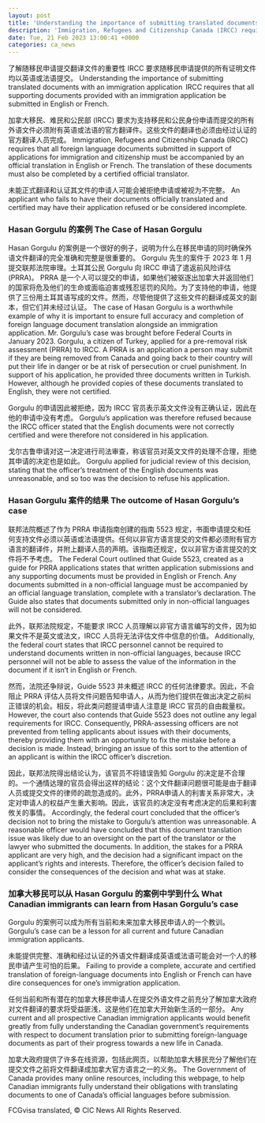 ```yaml
---
layout: post
title: 'Understanding the importance of submitting translated documents with an immigration application'
description: 'Immigration, Refugees and Citizenship Canada (IRCC) requires that all foreign language documents submitted in support of applications for immigration and citizenship must be accompanied by an official translation in English or French. The translation of these documents must also be completed by a certified official translator. Discover if You Are Eligible for Canadian Immigration An […]'
date: Tue, 21 Feb 2023 13:00:41 +0000
categories: ca_news
---
```


了解随移民申请提交翻译文件的重要性 IRCC 要求随移民申请提供的所有证明文件均以英语或法语提交。	Understanding the importance of submitting translated documents with an immigration application  IRCC requires that all supporting documents provided with an immigration application be submitted in English or French.
	
加拿大移民、难民和公民部 (IRCC) 要求为支持移民和公民身份申请而提交的所有外语文件必须附有英语或法语的官方翻译件。这些文件的翻译也必须由经过认证的官方翻译人员完成。	Immigration, Refugees and Citizenship Canada (IRCC) requires that all foreign language documents submitted in support of applications for immigration and citizenship must be accompanied by an official translation in English or French. The translation of these documents must also be completed by a certified official translator.
	
未能正式翻译和认证其文件的申请人可能会被拒绝申请或被视为不完整。	An applicant who fails to have their documents officially translated and certified may have their application refused or be considered incomplete.
	
### Hasan Gorgulu 的案例	The Case of Hasan Gorgulu
	
Hasan Gorgulu 的案例是一个很好的例子，说明为什么在移民申请的同时确保外语文件翻译的完全准确和完整是很重要的。 Gorgulu 先生的案件于 2023 年 1 月提交联邦法院审理。土耳其公民 Gorgulu 向 IRCC 申请了遣返前风险评估 (PRRA)。 PRRA 是一个人可以提交的申请，如果他们被驱逐出加拿大并返回他们的国家将危及他们的生命或面临迫害或残忍惩罚的风险。为了支持他的申请，他提供了三份用土耳其语写成的文件。然而，尽管他提供了这些文件的翻译成英文的副本，但它们并未经过认证。	The case of Hasan Gorgulu is a worthwhile example of why it is important to ensure full accuracy and completion of foreign language document translation alongside an immigration application. Mr. Gorgulu’s case was brought before Federal Courts in January 2023. Gorgulu, a citizen of Turkey, applied for a pre-removal risk assessment (PRRA) to IRCC. A PRRA is an application a person may submit if they are being removed from Canada and going back to their country will put their life in danger or be at risk of persecution or cruel punishment. In support of his application, he provided three documents written in Turkish. However, although he provided copies of these documents translated to English, they were not certified.
	
Gorgulu 的申请因此被拒绝，因为 IRCC 官员表示英文文件没有正确认证，因此在他的申请中没有考虑。	Gorgulu’s application was therefore refused because the IRCC officer stated that the English documents were not correctly certified and were therefore not considered in his application.
	
戈尔古鲁申请对这一决定进行司法审查，称该官员对英文文件的处理不合理，拒绝其申请的决定也是如此。	Gorgulu applied for judicial review of this decision, stating that the officer’s treatment of the English documents was unreasonable, and so too was the decision to refuse his application.
	
### Hasan Gorgulu 案件的结果	The outcome of Hasan Gorgulu’s case
	
联邦法院概述了作为 PRRA 申请指南创建的指南 5523 规定，书面申请提交和任何支持文件必须以英语或法语提供。任何以非官方语言提交的文件都必须附有官方语言的翻译件，并附上翻译人员的声明。该指南还规定，仅以非官方语言提交的文件将不予考虑。	The Federal Court outlined that Guide 5523, created as a guide for PRRA applications states that written application submissions and any supporting documents must be provided in English or French. Any documents submitted in a non-official language must be accompanied by an official language translation, complete with a translator’s declaration. The Guide also states that documents submitted only in non-official languages will not be considered.
	
此外，联邦法院规定，不能要求 IRCC 人员理解以非官方语言编写的文件，因为如果文件不是英文或法文，IRCC 人员将无法评估文件中信息的价值。	Additionally, the federal court states that IRCC personnel cannot be required to understand documents written in non-official languages, because IRCC personnel will not be able to assess the value of the information in the document if it isn’t in English or French.
	
然而，法院还争辩说，Guide 5523 并未概述 IRCC 的任何法律要求。因此，不会阻止 PRRA 评估人员将文件问题告知申请人，从而为他们提供在做出决定之前纠正错误的机会。相反，将此类问题提请申请人注意是 IRCC 官员的自由裁量权。	However, the court also contends that Guide 5523 does not outline any legal requirements for IRCC. Consequently, PRRA-assessing officers are not prevented from telling applicants about issues with their documents, thereby providing them with an opportunity to fix the mistake before a decision is made. Instead, bringing an issue of this sort to the attention of an applicant is within the IRCC officer’s discretion.
	
因此，联邦法院得出结论认为，该官员不将错误告知 Gorgulu 的决定是不合理的。一个通情达理的官员会得出这样的结论：这个文件翻译问题很可能是由于翻译人员或提交文件的律师的疏忽造成的。此外，PRRA申请人的利害关系非常大，决定对申请人的权益产生重大影响。因此，该官员的决定没有考虑决定的后果和利害攸关的事情。	Accordingly, the federal court concluded that the officer’s decision not to bring the mistake to Gorgulu’s attention was unreasonable. A reasonable officer would have concluded that this document translation issue was likely due to an oversight on the part of the translator or the lawyer who submitted the documents. In addition, the stakes for a PRRA applicant are very high, and the decision had a significant impact on the applicant’s rights and interests. Therefore, the officer’s decision failed to consider the consequences of the decision and what was at stake.
	
### 加拿大移民可以从 Hasan Gorgulu 的案例中学到什么	What Canadian immigrants can learn from Hasan Gorgulu’s case
	
Gorgulu 的案例可以成为所有当前和未来加拿大移民申请人的一个教训。	Gorgulu’s case can be a lesson for all current and future Canadian immigration applicants.
	
未能提供完整、准确和经过认证的外语文件翻译成英语或法语可能会对一个人的移民申请产生可怕的后果。	Failing to provide a complete, accurate and certified translation of foreign-language documents into English or French can have dire consequences for one’s immigration application.
	
任何当前和所有潜在的加拿大移民申请人在提交外语文件之前充分了解加拿大政府对文件翻译的要求将受益匪浅，这是他们在加拿大开始新生活的一部分。	Any current and all prospective Canadian immigration applicants would benefit greatly from fully understanding the Canadian government’s requirements with respect to document translation prior to submitting foreign-language documents as part of their progress towards a new life in Canada.
	
加拿大政府提供了许多在线资源，包括此网页，以帮助加拿大移民充分了解他们在提交文件之前将文件翻译成加拿大官方语言之一的义务。	The Government of Canada provides many online resources, including this webpage, to help Canadian immigrants fully understand their obligations with translating documents to one of Canada’s official languages before submission.
	

FCGvisa translated, © CIC News All Rights Reserved.
